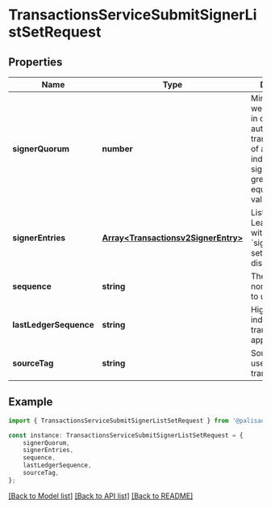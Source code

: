 # TransactionsServiceSubmitSignerListSetRequest


## Properties

Name | Type | Description | Notes
------------ | ------------- | ------------- | -------------
**signerQuorum** | **number** | Minimum sum of weights required in order to authorise a transaction. Sum of all weights of individual signers must be greater than or equal to this value. | [default to undefined]
**signerEntries** | [**Array&lt;Transactionsv2SignerEntry&gt;**](Transactionsv2SignerEntry.md) | List of signers. Leave empty with &#x60;signerQuorum&#x60; set to 0 to disable. | [optional] [default to undefined]
**sequence** | **string** | The blockchain nonce/sequence to use | [optional] [default to undefined]
**lastLedgerSequence** | **string** | Highest ledger index this transaction can appear in. | [optional] [default to undefined]
**sourceTag** | **string** | Source tag to use for this transaction | [optional] [default to undefined]

## Example

```typescript
import { TransactionsServiceSubmitSignerListSetRequest } from '@palisade-inc/typescript-sdk';

const instance: TransactionsServiceSubmitSignerListSetRequest = {
    signerQuorum,
    signerEntries,
    sequence,
    lastLedgerSequence,
    sourceTag,
};
```

[[Back to Model list]](../README.md#documentation-for-models) [[Back to API list]](../README.md#documentation-for-api-endpoints) [[Back to README]](../README.md)
